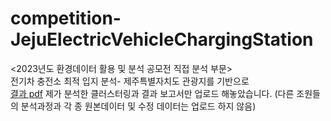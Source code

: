# competition-JejuElectricVehicleChargingStation
<2023년도 환경데이터 활용 및 분석 공모전 직접 분석 부문>     
전기차 충전소 최적 입지 분석- 제주특별자치도 관광지를 기반으로   
[결과 pdf](https://github.com/rpstss/competition-JejuElectricVehicleChargingStation/blob/main/06_04_%EC%A0%84%EA%B8%B0%EC%B0%A8%20%EC%B6%A9%EC%A0%84%EC%86%8C%20%EC%B5%9C%EC%A0%81%20%EC%9E%85%EC%A7%80%20%EB%B6%84%EC%84%9D-%20%EC%A0%9C%EC%A3%BC%ED%8A%B9%EB%B3%84%EC%9E%90%EC%B9%98%EB%8F%84%20%EA%B4%80%EA%B4%91%EC%A7%80%EB%A5%BC%20%EA%B8%B0%EB%B0%98%EC%9C%BC%EB%A1%9C_%EB%B0%95%EC%84%9C%ED%98%84.pdf)
제가 분석한 클러스터링과 결과 보고서만 업로드 해놓았습니다. (다른 조원들의 분석과정과 각 종 원본데이터 및 수정 데이터는 업로드 하지 않음)
